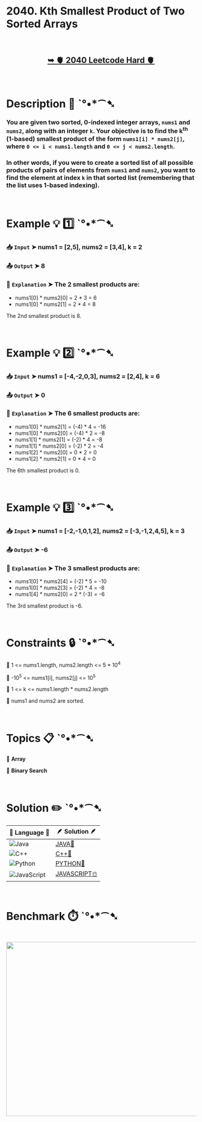 # 2040. Kth Smallest Product of Two Sorted Arrays

</br>

<h2 align="center"> 

<a href="https://leetcode.com/problems/kth-smallest-product-of-two-sorted-arrays/description/?envType=daily-question&envId=2025-06-26"><strong>➥ 🫀 2040 Leetcode Hard 🫀 </strong></a>
</h2>

</br>

# Description 📜 ˋ°•*⁀➷

### You are given two sorted, 0-indexed integer arrays, `nums1` and `nums2`, along with an integer `k`. Your objective is to find the k<sup>th</sup> (1-based) smallest product of the form `nums1[i] * nums2[j]`, where `0 <= i < nums1.length` and `0 <= j < nums2.length`.

### In other words, if you were to create a sorted list of all possible products of pairs of elements from `nums1` and `nums2`, you want to find the element at index `k` in that sorted list (remembering that the list uses 1-based indexing).

</br>

# Example 💡 1️⃣ ˋ°•*⁀➷

  ### 📥 `Input`  ➤ nums1 = [2,5], nums2 = [3,4], k = 2

  ### 📤 `Output`  ➤ 8

  ### 🔦 `Explanation`  ➤ The 2 smallest products are:

- nums1[0] * nums2[0] = 2 * 3 = 6
- nums1[0] * nums2[1] = 2 * 4 = 8

The 2nd smallest product is 8.

</br>

# Example 💡 2️⃣ ˋ°•*⁀➷

  ### 📥 `Input` ➤ nums1 = [-4,-2,0,3], nums2 = [2,4], k = 6

  ### 📤 `Output`  ➤ 0

  ### 🔦 `Explanation` ➤ The 6 smallest products are:

- nums1[0] * nums2[1] = (-4) * 4 = -16
- nums1[0] * nums2[0] = (-4) * 2 = -8
- nums1[1] * nums2[1] = (-2) * 4 = -8
- nums1[1] * nums2[0] = (-2) * 2 = -4
- nums1[2] * nums2[0] = 0 * 2 = 0
- nums1[2] * nums2[1] = 0 * 4 = 0

The 6th smallest product is 0.

</br>

# Example 💡 3️⃣ ˋ°•*⁀➷

  ### 📥 `Input` ➤ nums1 = [-2,-1,0,1,2], nums2 = [-3,-1,2,4,5], k = 3

  ### 📤 `Output`  ➤ -6

  ### 🔦 `Explanation` ➤ The 3 smallest products are:

- nums1[0] * nums2[4] = (-2) * 5 = -10
- nums1[0] * nums2[3] = (-2) * 4 = -8
- nums1[4] * nums2[0] = 2 * (-3) = -6

The 3rd smallest product is -6.

</br>

# Constraints 🔒 ˋ°•*⁀➷

🔹 1 <= nums1.length, nums2.length <= 5 * 10<sup>4</sup> </br>

🔹 -10<sup>5</sup> <= nums1[i], nums2[j] <= 10<sup>5</sup> </br>

🔹 1 <= k <= nums1.length * nums2.length </br>

🔹 nums1 and nums2 are sorted. </br>

</br>

# Topics 📋 ˋ°•*⁀➷

🔸 **Array**  </br>

🔸 **Binary Search**  </br>

</br>

# Solution ✏️ ˋ°•*⁀➷

| 📒 Language 📒  | 🪶 Solution 🪶 |
| ------------- | ------------- |
|  ![Java](https://img.shields.io/badge/java-%23ED8B00.svg?style=for-the-badge&logo=openjdk&logoColor=white)  | [JAVA🍁](https://github.com/Prakhar-002/LEETCODE/blob/main/%F0%9F%8D%84%20Daily%20Challenge%202025%20%F0%9F%8D%B3/%F0%9F%94%AC%20Examine%20Thoroughly%20%F0%9F%A7%AC/06%20June%20%F0%9F%8F%95%EF%B8%8F/25%20-%2006%20-%202025%20---%202040.%20Kth%20Smallest%20Product%20of%20Two%20Sorted%20Arrays%20%E2%98%83%EF%B8%8F%20%F0%9F%8D%81%20%F0%9F%8D%B0%20%F0%9F%8E%B2/%F0%9F%8D%81JAVA%20-%202040.%20Kth%20Smallest%20Product%20of%20Two%20Sorted%20Arrays.java) |
|  ![C++](https://img.shields.io/badge/c++-%2300599C.svg?style=for-the-badge&logo=c%2B%2B&logoColor=white)  | [C++🎲](https://github.com/Prakhar-002/LEETCODE/blob/main/%F0%9F%8D%84%20Daily%20Challenge%202025%20%F0%9F%8D%B3/%F0%9F%94%AC%20Examine%20Thoroughly%20%F0%9F%A7%AC/06%20June%20%F0%9F%8F%95%EF%B8%8F/25%20-%2006%20-%202025%20---%202040.%20Kth%20Smallest%20Product%20of%20Two%20Sorted%20Arrays%20%E2%98%83%EF%B8%8F%20%F0%9F%8D%81%20%F0%9F%8D%B0%20%F0%9F%8E%B2/%F0%9F%8E%B2CPP%20-%202040.%20Kth%20Smallest%20Product%20of%20Two%20Sorted%20Arrays.cpp)  |
|  ![Python](https://img.shields.io/badge/python-3670A0?style=for-the-badge&logo=python&logoColor=ffdd54)    | [PYTHON🍰](https://github.com/Prakhar-002/LEETCODE/blob/main/%F0%9F%8D%84%20Daily%20Challenge%202025%20%F0%9F%8D%B3/%F0%9F%94%AC%20Examine%20Thoroughly%20%F0%9F%A7%AC/06%20June%20%F0%9F%8F%95%EF%B8%8F/25%20-%2006%20-%202025%20---%202040.%20Kth%20Smallest%20Product%20of%20Two%20Sorted%20Arrays%20%E2%98%83%EF%B8%8F%20%F0%9F%8D%81%20%F0%9F%8D%B0%20%F0%9F%8E%B2/%F0%9F%8D%B0PYTHON%20-%202040.%20Kth%20Smallest%20Product%20of%20Two%20Sorted%20Arrays.py) |
| ![JavaScript](https://img.shields.io/badge/javascript-%23323330.svg?style=for-the-badge&logo=javascript&logoColor=%23F7DF1E)   | [JAVASCRIPT☃️](https://github.com/Prakhar-002/LEETCODE/blob/main/%F0%9F%8D%84%20Daily%20Challenge%202025%20%F0%9F%8D%B3/%F0%9F%94%AC%20Examine%20Thoroughly%20%F0%9F%A7%AC/06%20June%20%F0%9F%8F%95%EF%B8%8F/25%20-%2006%20-%202025%20---%202040.%20Kth%20Smallest%20Product%20of%20Two%20Sorted%20Arrays%20%E2%98%83%EF%B8%8F%20%F0%9F%8D%81%20%F0%9F%8D%B0%20%F0%9F%8E%B2/%E2%98%83%EF%B8%8FJAVASCRIPT%20-%202040.%20Kth%20Smallest%20Product%20of%20Two%20Sorted%20Arrays.js) |

</br>

# Benchmark ⏱️ ˋ°•*⁀➷

<h1  align="center" >

<img src ="https://github.com/user-attachments/assets/c2b1c187-b540-4176-b71b-96a5bcbb7be8" width = "700px" height="462px" />

</h1>
